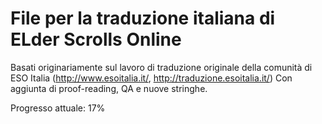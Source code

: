 # File per la traduzione italiana di ELder Scrolls Online

Basati originariamente sul lavoro di traduzione originale della comunità di ESO Italia (http://www.esoitalia.it/, http://traduzione.esoitalia.it/)
Con aggiunta di proof-reading, QA e nuove stringhe.

Progresso attuale: 17%
